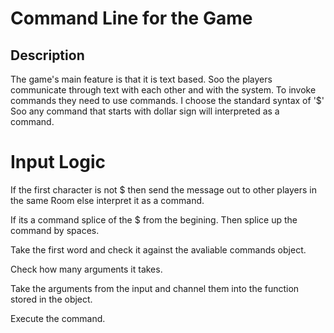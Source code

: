 # Command Line for the Game

## Description
The game's main feature is that it is text based. Soo the players communicate through text with each other and with the system. To invoke commands they need to use commands. I choose the standard syntax of '$'
Soo any command that starts with dollar sign will interpreted as a command.

# Input Logic
If the first character is not $ then send the message out to other players in the same Room else interpret it as a command.

If its a command splice of the $ from the begining.
Then splice up the command by spaces.

Take the first word and check it against the avaliable commands object.

Check how many arguments it takes.

Take the arguments from the input and channel them into the function stored in the object. 

Execute the command.